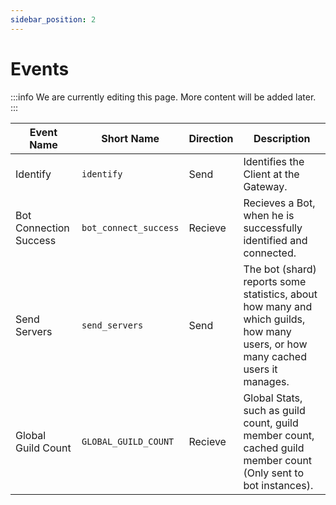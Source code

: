 ```yaml
---
sidebar_position: 2
---
```


# Events
:::info
We are currently editing this page. More content will be added later.
:::

| Event Name             | Short Name            | Direction | Description |
| -----------------------| --------------------- | --------- | - |
| Identify               | `identify`            | Send      | Identifies the Client at the Gateway. |
| Bot Connection Success | `bot_connect_success` | Recieve   | Recieves a Bot, when he is successfully identified and connected. |
| Send Servers           | `send_servers`        | Send      | The bot (shard) reports some statistics, about how many and which guilds, how many users, or how many cached users it manages.   |
| Global Guild Count     | `GLOBAL_GUILD_COUNT`  | Recieve   | Global Stats, such as guild count, guild member count, cached guild member count (Only sent to bot instances). |
